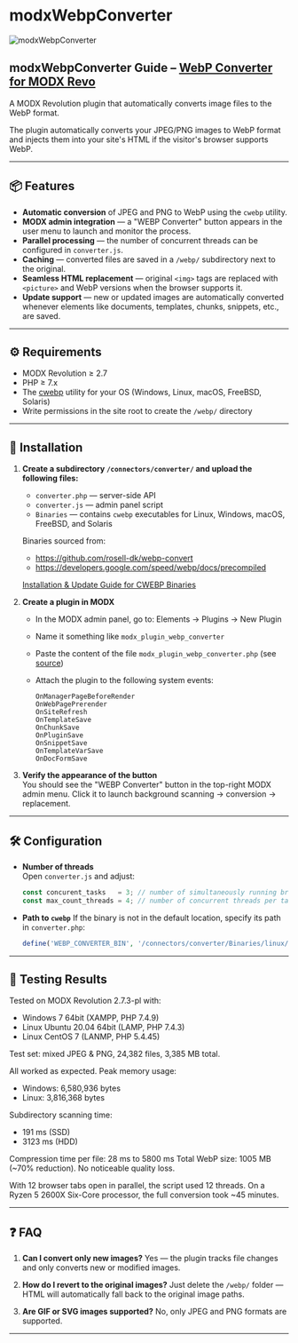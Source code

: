# modxWebpConverter

![modxWebpConverter](https://raw.githubusercontent.com/commeta/modxWebpConverter/master/screenShot.png "modxWebpConverter")

## modxWebpConverter Guide – [WebP Converter for MODX Revo](https://webdevops.ru/blog/webp-converter-plugin-modx.html)
A MODX Revolution plugin that automatically converts image files to the WebP format.

The plugin automatically converts your JPEG/PNG images to WebP format and injects them into your site's HTML if the visitor's browser supports WebP.

---

## 📦 Features

- **Automatic conversion** of JPEG and PNG to WebP using the `cwebp` utility.  
- **MODX admin integration** — a "WEBP Converter" button appears in the user menu to launch and monitor the process.  
- **Parallel processing** — the number of concurrent threads can be configured in `converter.js`.  
- **Caching** — converted files are saved in a `/webp/` subdirectory next to the original.  
- **Seamless HTML replacement** — original `<img>` tags are replaced with `<picture>` and WebP versions when the browser supports it.  
- **Update support** — new or updated images are automatically converted whenever elements like documents, templates, chunks, snippets, etc., are saved.

---

## ⚙️ Requirements

- MODX Revolution ≥ 2.7  
- PHP ≥ 7.x  
- The [cwebp](https://developers.google.com/speed/webp/docs/precompiled) utility for your OS (Windows, Linux, macOS, FreeBSD, Solaris)  
- Write permissions in the site root to create the `/webp/` directory

---

## 🚀 Installation

1. **Create a subdirectory `/connectors/converter/` and upload the following files:**
   - `converter.php` — server-side API  
   - `converter.js` — admin panel script  
   - `Binaries` — contains `cwebp` executables for Linux, Windows, macOS, FreeBSD, and Solaris

   Binaries sourced from:
   - https://github.com/rosell-dk/webp-convert  
   - https://developers.google.com/speed/webp/docs/precompiled  

   [Installation & Update Guide for CWEBP Binaries](https://github.com/commeta/modxWebpConverter/blob/master/Binaries/README.md)

2. **Create a plugin in MODX**

   - In the MODX admin panel, go to: Elements → Plugins → New Plugin  
   - Name it something like `modx_plugin_webp_converter`  
   - Paste the content of the file `modx_plugin_webp_converter.php` (see [source](modx_plugin_webp_converter.php))  
   - Attach the plugin to the following system events:

     ```
     OnManagerPageBeforeRender
     OnWebPagePrerender
     OnSiteRefresh
     OnTemplateSave
     OnChunkSave
     OnPluginSave
     OnSnippetSave
     OnTemplateVarSave
     OnDocFormSave
     ```

3. **Verify the appearance of the button**  
   You should see the "WEBP Converter" button in the top-right MODX admin menu. Click it to launch background scanning → conversion → replacement.

---

## 🛠 Configuration

- **Number of threads**  
  Open `converter.js` and adjust:

  ```js
  const concurent_tasks   = 3; // number of simultaneously running browser tabs
  const max_count_threads = 4; // number of concurrent threads per tab
  ```

* **Path to `cwebp`**
  If the binary is not in the default location, specify its path in `converter.php`:

  ```php
  define('WEBP_CONVERTER_BIN', '/connectors/converter/Binaries/linux/cwebp');
  ```

---

## 🧪 Testing Results

Tested on MODX Revolution 2.7.3-pl with:

* Windows 7 64bit (XAMPP, PHP 7.4.9)
* Linux Ubuntu 20.04 64bit (LAMP, PHP 7.4.3)
* Linux CentOS 7 (LANMP, PHP 5.4.45)

Test set: mixed JPEG & PNG, 24,382 files, 3,385 MB total.

All worked as expected. Peak memory usage:

* Windows: 6,580,936 bytes
* Linux: 3,816,368 bytes

Subdirectory scanning time:

* 191 ms (SSD)
* 3123 ms (HDD)

Compression time per file: 28 ms to 5800 ms
Total WebP size: 1005 MB (\~70% reduction).
No noticeable quality loss.

With 12 browser tabs open in parallel, the script used 12 threads. On a Ryzen 5 2600X Six-Core processor, the full conversion took \~45 minutes.

---

## ❓ FAQ

1. **Can I convert only new images?**
   Yes — the plugin tracks file changes and only converts new or modified images.

2. **How do I revert to the original images?**
   Just delete the `/webp/` folder — HTML will automatically fall back to the original image paths.

3. **Are GIF or SVG images supported?**
   No, only JPEG and PNG formats are supported.

---



